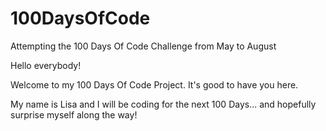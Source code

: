# 100DaysOfCode
Attempting the 100 Days Of Code Challenge from May to August

Hello everybody!

Welcome to my 100 Days Of Code Project. It's good to have you here.

My name is Lisa and I will be coding for the next 100 Days... and hopefully surprise myself along the way!
